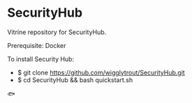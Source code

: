 # SecurityHub
Vitrine repository for SecurityHub.

Prerequisite: Docker

To install Security Hub:
- $ git clone https://github.com/wigglytrout/SecurityHub.git
- $ cd SecurityHub && bash quickstart.sh

🐟
